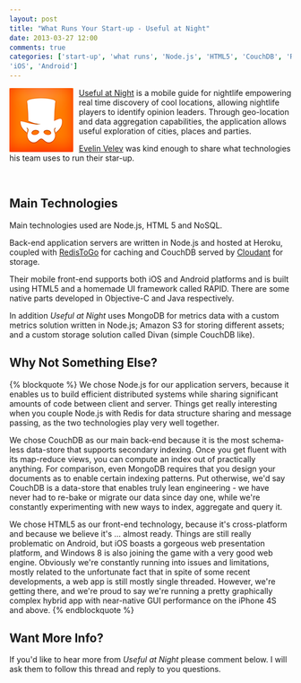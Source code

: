 ```yaml
---
layout: post
title: "What Runs Your Start-up - Useful at Night"
date: 2013-03-27 12:00
comments: true
categories: ['start-up', 'what runs', 'Node.js', 'HTML5', 'CouchDB', 'Redis', 'MongoDB', 'Amazon', 'S3', 'Heroku',
'iOS', 'Android']
---
```


<img style="float: left; margin-right: 10px;" src="/images/startup/usefulatnight.png" alt="Useful at Night logo" />

[Useful at Night](http://usefulatnight.com/) is a mobile guide for nightlife
empowering real time discovery of cool locations, allowing nightlife players
to identify opinion leaders. Through geo-location and data aggregation
capabilities, the application allows useful exploration of cities, places and
parties.

[Evelin Velev](http://about.me/velev) was kind enough to share what technologies
his team uses to run their star-up.

<br/>

Main Technologies
----------------

Main technologies used are Node.js, HTML 5 and NoSQL.


Back-end application servers are written in Node.js and hosted at Heroku,
coupled with [RedisToGo](http://www.redistogo.com/) for caching and
CouchDB served by [Cloudant](https://cloudant.com/) for storage.

Their mobile front-end supports both iOS and Android platforms and is built using
HTML5 and a homemade UI framework called RAPID. There are some native parts developed
in Objective-C and Java respectively.

In addition *Useful at Night* uses MongoDB for metrics data with a custom metrics solution
written in Node.js; Amazon S3 for storing different assets; and a custom storage solution
called Divan (simple CouchDB like).

Why Not Something Else?
-----------------------

{% blockquote %}
We chose Node.js for our application servers, because it enables us to build efficient
distributed systems while sharing significant amounts of code between client and server.
Things get really interesting when you couple Node.js with Redis for data structure
sharing and message passing, as the two technologies play very well together.

We chose CouchDB as our main back-end because it is the most schema-less data-store that
supports secondary indexing. Once you get fluent with its map-reduce views, you can
compute an index out of practically anything. For comparison, even MongoDB requires
that you design your documents as to enable certain indexing patterns. Put otherwise,
we'd say CouchDB is a data-store that enables truly lean engineering - we have never had
to re-bake or migrate our data since day one, while we're constantly experimenting with
new ways to index, aggregate and query it.

We chose HTML5 as our front-end technology, because it's cross-platform and because we
believe it's ... almost ready. Things are still really problematic on Android, but iOS
boasts a gorgeous web presentation platform, and Windows 8 is also joining the game with
a very good web engine. Obviously we're constantly running into issues and limitations,
mostly related to the unfortunate fact that in spite of some recent developments,
a web app is still mostly single threaded. However, we're getting there, and we're proud
to say we're running a pretty graphically complex hybrid app with near-native GUI performance
on the iPhone 4S and above.
{% endblockquote %}

Want More Info?
---------------

If you'd like to hear more from *Useful at Night* please comment below. I will ask them
to follow this thread and reply to you questions.

